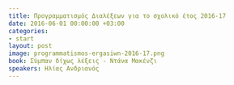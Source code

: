 ```yaml
---
title: Προγραμματισμός Διαλέξεων για το σχολικό έτος 2016-17
date: 2016-06-01 00:00:00 +03:00
categories:
- start
layout: post
image: programmatismos-ergasiwn-2016-17.png
book: Σύμπαν δίχως λέξεις - Ντάνα Μακένζι
speakers: Ηλίας Ανδριανός
---
```


